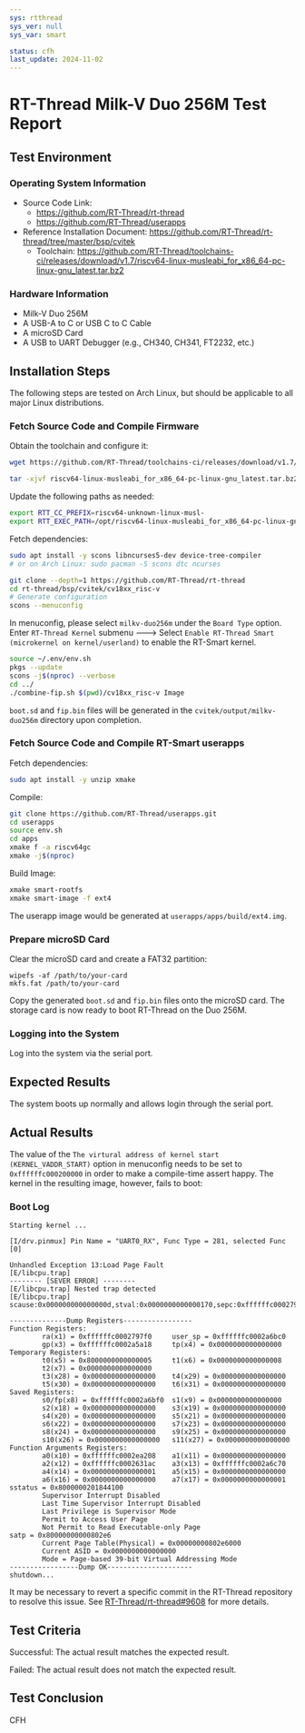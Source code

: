 ```yaml
---
sys: rtthread
sys_ver: null
sys_var: smart

status: cfh
last_update: 2024-11-02
---
```


# RT-Thread Milk-V Duo 256M Test Report

## Test Environment

### Operating System Information

- Source Code Link:
  - https://github.com/RT-Thread/rt-thread
  - https://github.com/RT-Thread/userapps
- Reference Installation Document: https://github.com/RT-Thread/rt-thread/tree/master/bsp/cvitek
   - Toolchain: https://github.com/RT-Thread/toolchains-ci/releases/download/v1.7/riscv64-linux-musleabi_for_x86_64-pc-linux-gnu_latest.tar.bz2

### Hardware Information

- Milk-V Duo 256M
- A USB-A to C or USB C to C Cable
- A microSD Card
- A USB to UART Debugger (e.g., CH340, CH341, FT2232, etc.)

## Installation Steps

The following steps are tested on Arch Linux, but should be applicable to all major Linux distributions.

### Fetch Source Code and Compile Firmware

Obtain the toolchain and configure it:
```bash
wget https://github.com/RT-Thread/toolchains-ci/releases/download/v1.7/riscv64-linux-musleabi_for_x86_64-pc-linux-gnu_latest.tar.bz2

tar -xjvf riscv64-linux-musleabi_for_x86_64-pc-linux-gnu_latest.tar.bz2
```

Update the following paths as needed:
```bash
export RTT_CC_PREFIX=riscv64-unknown-linux-musl-
export RTT_EXEC_PATH=/opt/riscv64-linux-musleabi_for_x86_64-pc-linux-gnu/bin
```

Fetch dependencies:
```bash
sudo apt install -y scons libncurses5-dev device-tree-compiler
# or on Arch Linux: sudo pacman -S scons dtc ncurses 
```

```bash
git clone --depth=1 https://github.com/RT-Thread/rt-thread
cd rt-thread/bsp/cvitek/cv18xx_risc-v
# Generate configuration
scons --menuconfig
```

In menuconfig, please select `milkv-duo256m` under the `Board Type` option. Enter `RT-Thread Kernel` submenu ---> Select `Enable RT-Thread Smart (microkernel on kernel/userland)` to enable the RT-Smart kernel.

```bash
source ~/.env/env.sh
pkgs --update
scons -j$(nproc) --verbose
cd ../
./combine-fip.sh $(pwd)/cv18xx_risc-v Image
```

`boot.sd` and `fip.bin` files will be generated in the `cvitek/output/milkv-duo256m` directory upon completion.

### Fetch Source Code and Compile RT-Smart userapps

Fetch dependencies:
```bash
sudo apt install -y unzip xmake
```

Compile:
```bash
git clone https://github.com/RT-Thread/userapps.git
cd userapps
source env.sh
cd apps
xmake f -a riscv64gc
xmake -j$(nproc)
```

Build Image:
```bash
xmake smart-rootfs
xmake smart-image -f ext4 
```
The userapp image would be generated at `userapps/apps/build/ext4.img`.

### Prepare microSD Card

Clear the microSD card and create a FAT32 partition:
```shell
wipefs -af /path/to/your-card
mkfs.fat /path/to/your-card
```

Copy the generated `boot.sd` and `fip.bin` files onto the microSD card. The storage card is now ready to boot RT-Thread on the Duo 256M.

### Logging into the System

Log into the system via the serial port.

## Expected Results

The system boots up normally and allows login through the serial port.

## Actual Results

The value of the `The virtural address of kernel start (KERNEL_VADDR_START)` option in menuconfig needs to be set to `0xffffffc000200000` in order to make a compile-time assert happy. The kernel in the resulting image, however, fails to boot:

### Boot Log

```log
Starting kernel ...

[I/drv.pinmux] Pin Name = "UART0_RX", Func Type = 281, selected Func [0]

Unhandled Exception 13:Load Page Fault
[E/libcpu.trap] 
-------- [SEVER ERROR] --------
[E/libcpu.trap] Nested trap detected
[E/libcpu.trap] scause:0x000000000000000d,stval:0x0000000000000170,sepc:0xffffffc0002797f8

--------------Dump Registers-----------------
Function Registers:                                                                   
        ra(x1) = 0xffffffc0002797f0     user_sp = 0xffffffc0002a6bc0                  
        gp(x3) = 0xffffffc0002a5a18     tp(x4) = 0x0000000000000000                   
Temporary Registers:                                                                  
        t0(x5) = 0x8000000000000005     t1(x6) = 0x0000000000000008                   
        t2(x7) = 0x0000000000000000
        t3(x28) = 0x0000000000000000    t4(x29) = 0x0000000000000000
        t5(x30) = 0x0000000000000000    t6(x31) = 0x0000000000000000
Saved Registers:
        s0/fp(x8) = 0xffffffc0002a6bf0  s1(x9) = 0x0000000000000000
        s2(x18) = 0x0000000000000000    s3(x19) = 0x0000000000000000
        s4(x20) = 0x0000000000000000    s5(x21) = 0x0000000000000000
        s6(x22) = 0x0000000000000000    s7(x23) = 0x0000000000000000
        s8(x24) = 0x0000000000000000    s9(x25) = 0x0000000000000000
        s10(x26) = 0x0000000000000000   s11(x27) = 0x0000000000000000
Function Arguments Registers:
        a0(x10) = 0xffffffc0002ea208    a1(x11) = 0x0000000000000000
        a2(x12) = 0xffffffc0002631ac    a3(x13) = 0xffffffc0002a6c70
        a4(x14) = 0x0000000000000001    a5(x15) = 0x0000000000000000
        a6(x16) = 0x0000000000000000    a7(x17) = 0x0000000000000001
sstatus = 0x8000000201844100
        Supervisor Interrupt Disabled
        Last Time Supervisor Interrupt Disabled
        Last Privilege is Supervisor Mode
        Permit to Access User Page
        Not Permit to Read Executable-only Page
satp = 0x80000000000802e6
        Current Page Table(Physical) = 0x00000000802e6000
        Current ASID = 0x0000000000000000
        Mode = Page-based 39-bit Virtual Addressing Mode
-----------------Dump OK---------------------
shutdown...
```

It may be necessary to revert a specific commit in the RT-Thread repository to resolve this issue. See [RT-Thread/rt-thread#9608](https://github.com/RT-Thread/rt-thread/issues/9608) for more details.

## Test Criteria

Successful: The actual result matches the expected result.

Failed: The actual result does not match the expected result.

## Test Conclusion

CFH
